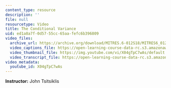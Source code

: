 ```yaml
---
content_type: resource
description: ''
file: null
resourcetype: Video
title: The Conditional Variance
uid: ed1a8a7f-0d57-55cc-65aa-fefc6b396809
video_files:
  archive_url: https://archive.org/download/MITRES.6-012S18/MITRES6_012S18_L13-06_300k.mp4
  video_captions_file: https://open-learning-course-data-rc.s3.amazonaws.com/res-6-012-introduction-to-probability-spring-2018/43981d5afc025600b2ee6b1eb936a443_X04gTpC7wAs.vtt
  video_thumbnail_file: https://img.youtube.com/vi/X04gTpC7wAs/default.jpg
  video_transcript_file: https://open-learning-course-data-rc.s3.amazonaws.com/res-6-012-introduction-to-probability-spring-2018/3d9eb4cffc575c81702dfae5504e6321_X04gTpC7wAs.pdf
video_metadata:
  youtube_id: X04gTpC7wAs
---
```


**Instructor:** John Tsitsiklis
